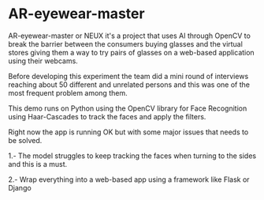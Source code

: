 # AR-eyewear-master

AR-eyewear-master or NEUX it's a project that uses AI through OpenCV to break the barrier between the consumers buying glasses and the virtual stores giving them a way to try pairs of glasses on a web-based application using their webcams. 

Before developing this experiment the team did a mini round of interviews reaching about 50 different and unrelated persons and this was one of the most frequent problem among them.

This demo runs on Python using the OpenCV library for Face Recognition using Haar-Cascades to track the faces and apply the filters.

Right now the app is running OK but with some major issues that needs to be solved.

1.- The model struggles to keep tracking the faces when turning to the sides and this is a must.

2.- Wrap everything into a web-based app using a framework like Flask or Django
